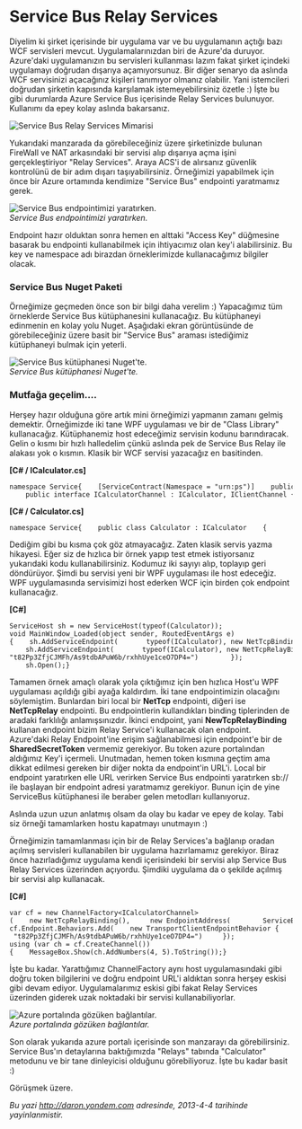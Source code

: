 # Service Bus Relay Services 

Diyelim ki şirket içerisinde bir uygulama var ve bu uygulamanın açtığı
bazı WCF servisleri mevcut. Uygulamalarınızdan biri de Azure'da duruyor.
Azure'daki uygulamanızın bu servisleri kullanması lazım fakat şirket
içindeki uygulamayı doğrudan dışarıya açamıyorsunuz. Bir diğer senaryo
da aslında WCF servisinizi açacağınız kişileri tanımıyor olmanız
olabilir. Yani istemcileri doğrudan şirketin kapısında karşılamak
istemeyebilirsiniz özetle :) İşte bu gibi durumlarda Azure Service Bus
içerisinde Relay Services bulunuyor. Kullanımı da epey kolay aslında
bakarsanız.

![Service Bus Relay Services
Mimarisi](../media/Service_Bus_Relay_Services/servicebus_relay.gif)

Yukarıdaki manzarada da görebileceğiniz üzere şirketinizde bulunan
FireWall ve NAT arkasındaki bir servisi alıp dışarıya açma işini
gerçekleştiriyor "Relay Services". Araya ACS'i de alırsanız güvenlik
kontrolünü de bir adım dışarı taşıyabilirsiniz. Örneğimizi yapabilmek
için önce bir Azure ortamında kendimize "Service Bus" endpointi
yaratmamız gerek.

![Service Bus endpointimizi
yaratırken.](../media/Service_Bus_Relay_Services/servicebus_relay2.png)\
*Service Bus endpointimizi yaratırken.*

Endpoint hazır olduktan sonra hemen en alttaki "Access Key" düğmesine
basarak bu endpointi kullanabilmek için ihtiyacımız olan key'i
alabilirsiniz. Bu key ve namespace adı birazdan örneklerimizde
kullanacağımız bilgiler olacak.

### Service Bus Nuget Paketi  

Örneğimize geçmeden önce son bir bilgi daha verelim :) Yapacağımız tüm
örneklerde Service Bus kütüphanesini kullanacağız. Bu kütüphaneyi
edinmenin en kolay yolu Nuget. Aşağıdaki ekran görüntüsünde de
görebileceğiniz üzere basit bir "Service Bus" araması istediğimiz
kütüphaneyi bulmak için yeterli.

![Service Bus kütüphanesi
Nuget'te.](../media/Service_Bus_Relay_Services/servicebus_relay3.png)\
*Service Bus kütüphanesi Nuget'te.*

### Mutfağa geçelim....  

Herşey hazır olduğuna göre artık mini örneğimizi yapmanın zamanı gelmiş
demektir. Örneğimizde iki tane WPF uygulaması ve bir de "Class Library"
kullanacağız. Kütüphanemiz host edeceğimiz servisin kodunu barındıracak.
Gelin o kısmı bir hızlı halledelim çünkü aslında pek de Service Bus
Relay ile alakası yok o kısmın. Klasik bir WCF servisi yazacağız en
basitinden.

**[C\# / ICalculator.cs]**

``` {style="font-family: Consolas; font-size: 13; color: black; background: white; margin-left: 40px;"}
namespace Service{    [ServiceContract(Namespace = "urn:ps")]    public interface ICalculator    {        [OperationContract]        int AddNumbers(int a, int b);    }     public interface ICalculatorChannel : ICalculator, IClientChannel { }}
```

**[C\# / Calculator.cs]**

``` {style="font-family: Consolas; font-size: 13; color: black; background: white; margin-left: 40px;"}
namespace Service{    public class Calculator : ICalculator    {        public int AddNumbers(int a, int b)        {            return a + b;        }    }}
```

Dediğim gibi bu kısma çok göz atmayacağız. Zaten klasik servis yazma
hikayesi. Eğer siz de hızlıca bir örnek yapıp test etmek istiyorsanız
yukarıdaki kodu kullanabilirsiniz. Kodumuz iki sayıyı alıp, toplayıp
geri döndürüyor. Şimdi bu servisi yeni bir WPF uygulaması ile host
edeceğiz. WPF uygulamasında servisimizi host ederken WCF için birden çok
endpoint kullanacağız.

**[C\#]**

``` {style="font-family: Consolas; font-size: 13; color: black; background: white; margin-left: 40px;"}
ServiceHost sh = new ServiceHost(typeof(Calculator)); void MainWindow_Loaded(object sender, RoutedEventArgs e){    sh.AddServiceEndpoint(       typeof(ICalculator), new NetTcpBinding(),       "net.tcp://localhost:9358/Calculator");     sh.AddServiceEndpoint(       typeof(ICalculator), new NetTcpRelayBinding(),       ServiceBusEnvironment.CreateServiceUri("sb", "daronsample", "Calculator"))        .Behaviors.Add(new TransportClientEndpointBehavior        {            TokenProvider = TokenProvider.CreateSharedSecretTokenProvider("owner",     "t82Pp3ZfjCJMFh/As9tdbAPuW6b/rxhhUye1ceO7DP4=")        });     sh.Open();}
```

Tamamen örnek amaçlı olarak yola çıktığımız için ben hızlıca Host'u WPF
uygulaması açıldığı gibi ayağa kaldırdım. İki tane endpointimizin
olacağını söylemiştim. Bunlardan biri local bir **NetTcp** endpointi,
diğeri ise **NetTcpRelay** endpointi. Bu endpointlerin kullandıkları
binding tiplerinden de aradaki farklılığı anlamışsınızdır. İkinci
endpoint, yani **NewTcpRelayBinding** kullanan endpoint bizim Relay
Service'i kullanacak olan endpoint. Azure'daki Relay Endpoint'ine erişim
sağlanabilmesi için endpoint'e bir de **SharedSecretToken** vermemiz
gerekiyor. Bu token azure portalından aldığımız Key'i içermeli.
Unutmadan, hemen token kısmına geçtim ama dikkat edilmesi gereken bir
diğer nokta da endpoint'in URL'i. Local bir endpoint yaratırken elle URL
verirken Service Bus endpointi yaratırken sb:// ile başlayan bir
endpoint adresi yaratmamız gerekiyor. Bunun için de yine ServiceBus
kütüphanesi ile beraber gelen metodları kullanıyoruz.

Aslında uzun uzun anlatmış olsam da olay bu kadar ve epey de kolay. Tabi
siz örneği tamamlarken hostu kapatmayı unutmayın :)

Örneğimizin tamamlanması için bir de Relay Services'a bağlanıp oradan
açılmış servisleri kullanabilen bir uygulama hazırlamamız gerekiyor.
Biraz önce hazırladığımız uygulama kendi içerisindeki bir servisi alıp
Service Bus Relay Services üzerinden açıyordu. Şimdiki uygulama da o
şekilde açılmış bir servisi alıp kullanacak.

**[C\#]**

``` {style="font-family: Consolas; font-size: 13; color: black; background: white; margin-left: 40px;"}
var cf = new ChannelFactory<ICalculatorChannel>(    new NetTcpRelayBinding(),     new EndpointAddress(        ServiceBusEnvironment.CreateServiceUri("sb", "daronsample", "Calculator"))); cf.Endpoint.Behaviors.Add(    new TransportClientEndpointBehavior {        TokenProvider = TokenProvider.CreateSharedSecretTokenProvider("owner",     "t82Pp3ZfjCJMFh/As9tdbAPuW6b/rxhhUye1ceO7DP4=")     }); using (var ch = cf.CreateChannel()){    MessageBox.Show(ch.AddNumbers(4, 5).ToString());}
```

İşte bu kadar. Yarattığımız ChannelFactory aynı host uygulamasındaki
gibi doğru token bilgilerini ve doğru endpoint URL'i aldıktan sonra
herşey eskisi gibi devam ediyor. Uygulamalarımız eskisi gibi fakat Relay
Services üzerinden giderek uzak noktadaki bir servisi kullanabiliyorlar.

![Azure portalında gözüken
bağlantılar.](../media/Service_Bus_Relay_Services/servicebus_relay4.png)\
*Azure portalında gözüken bağlantılar.*

Son olarak yukarıda azure portalı içerisinde son manzarayı da
görebilirsiniz. Service Bus'ın detaylarına baktığımızda "Relays" tabında
"Calculator" metodunu ve bir tane dinleyicisi olduğunu görebiliyoruz.
İşte bu kadar basit :)

Görüşmek üzere.


*Bu yazi http://daron.yondem.com adresinde, 2013-4-4 tarihinde yayinlanmistir.*